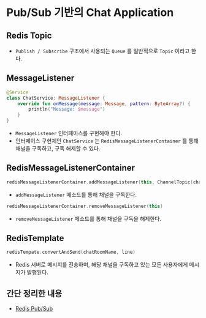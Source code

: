 # Pub/Sub 기반의 Chat Application

## Redis Topic

- `Publish / Subscribe` 구조에서 사용되는 `Queue` 를 일반적으로 `Topic` 이라고 한다.

## MessageListener

```kotlin
@Service
class ChatService: MessageListener {
    override fun onMessage(message: Message, pattern: ByteArray?) {
        println("Message: $message")
    }
}
```

- `MessageListener` 인터페이스를 구현해야 한다.
- 인터페이스 구현체인 `ChatService` 는 `RedisMessageListenerContainer` 를 통해 채널을 구독하고, 구독 해제할 수 있다.

## RedisMessageListenerContainer

```kotlin
redisMessageListenerContainer.addMessageListener(this, ChannelTopic(chatRoomName))
```

- `addMessageListener` 메소드를 통해 채널을 구독한다.

```kotlin
redisMessageListenerContainer.removeMessageListener(this)
```

- `removeMessageListener` 메소드를 통해 채널을 구독을 해제한다.

## RedisTemplate

```kotlin
redisTempate.convertAndSend(chatRoomName, line)
```

- Redis 서버로 메시지를 전송하며, 해당 채널을 구독하고 있는 모든 사용자에게 메시지가 발행된다.

## 간단 정리한 내용

- [Redis Pub/Sub](https://github.com/bestdevhyo1225/dev-log/blob/master/Redis/Pub_Sub.md)
